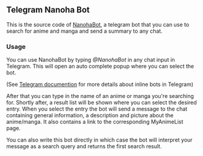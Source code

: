 ## Telegram Nanoha Bot

This is the source code of [NanohaBot](https://t.me/NanohaBot), a telegram bot that you can use to search for anime and manga and send a summary to any chat.

### Usage

You can use NanohaBot by typing *@NanohaBot* in any chat input in Telegram.
This will open an auto complete popup where you can select the bot.

(See [Telegram documention](https://core.telegram.org/bots/inline) for more details about inline bots in Telegram)

After that you can type in the name of an anime or manga you're searching for.
Shortly after, a result list will be shown where you can select the desired entry.
When you select the entry the bot will send a message to the chat containing general information, a description and picture about the anime/manga.
It also contains a link to the corresponding MyAnimeList page.

You can also write this bot directly in which case the bot will interpret your message as a search query and returns the first search result.

